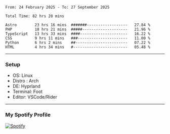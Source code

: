 <!--START_SECTION:waka-->

```plain
From: 24 February 2025 - To: 27 September 2025

Total Time: 82 hrs 20 mins

Astro        23 hrs 16 mins  #######------------------   27.84 %
PHP          18 hrs 21 mins  #####--------------------   21.96 %
TypeScript   13 hrs 33 mins  ####---------------------   16.22 %
CSS          9 hrs 11 mins   ###----------------------   11.00 %
Python       6 hrs 2 mins    ##-----------------------   07.22 %
HTML         4 hrs 34 mins   #------------------------   05.48 %
```

<!--END_SECTION:waka-->
---
### Setup
- OS: Linux
- Distro : Arch
- DE: Hyprland
- Terminal: Foot
- Editor: VSCode/Rider
---

### My Spotify Profile
[![Spotify](https://img.shields.io/badge/Spotify-1DB954?style=for-the-badge&logo=spotify&logoColor=white)](https://open.spotify.com/user/iadb62ajtu2zdl2ojyme46ncu)
